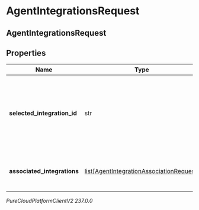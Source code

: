# AgentIntegrationsRequest

## AgentIntegrationsRequest

## Properties

|Name | Type | Description | Notes|
|------------ | ------------- | ------------- | -------------|
| **selected_integration_id** | str | The ID of the integration selected for the agent. If not set, no integration will be used for the agent | [optional] |
| **associated_integrations** | [list[AgentIntegrationAssociationRequest]](AgentIntegrationAssociationRequest) | The list of integrations associated with the agent | |



_PureCloudPlatformClientV2 237.0.0_
